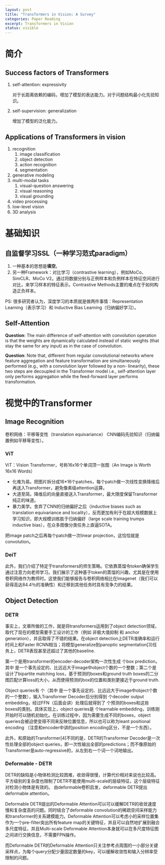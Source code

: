 ```yaml
---
layout: post
title: "Transformers in Vision: A Survey"
categories: Paper Reading
excerpt: Transformers in Vision
status: visible
---
```


# 简介
## Success factors of Transformers
1. self-attention: expressivity

    对于长距离依赖的编码，增加了模型的表达能力。对于问题结构最小化先验知识。
2. self-supervision: generalization

    增加了模型的泛化能力。

## Applications of Transformers in vision

1. recognition
    1. image classification
    2. object detection
    3. action recognition
    4. segmentation
2. generative modeling
3. multi-modal tasks
    1. visual-question answering
    2. visual reasoning
    3. visual grounding
4. video processing
5. low-level vision
6. 3D analysis

# 基础知识
## 自监督学习SSL（一种学习范式paradigm）
1. 一种基本的思想是**填空**。
2. 另一种Framework：对比学习（contrastive learning），例如MoCo、SimCLR、MoCo V2。通过将数据分别与正例样本和负例样本在特征空间进行对比，来学习样本的特征表示。Contrastive Methods主要的难点在于如何构造正负样本。

PS: 很多研究者认为，深度学习的本质就是做两件事情：Representation Learning（表示学习）和 Inductive Bias Learning（归纳偏好学习）。

## Self-Attention
**Question**: The main difference of self-attention with convolution operation is that the weights are dynamically calculated instead of static weights (that stay the same for any input) as in the case of convolution. 

**Question**: Note that, different from regular convolutional networks where feature aggregation and feature transformation are simultaneously performed (e.g., with a convolution layer followed by a non- linearity), these two steps are decoupled in the Transformer model i.e., self-attention layer only performs aggregation while the feed-forward layer performs transformation. 

# 视觉中的Transformer
## Image Recognition

卷积网络：平移等变性（translation equivariance）
CNN编码先验知识（归纳偏置例如平移等变性）。

### ViT
ViT：Vision Transformer，号称16x16个单词顶一张图（An Image is Worth 16x16 Words）
- 化难为易。把图片拆分成16*16个patches，每个patch做一次线性变换降维后再送入Transformer，避免像素级attention运算。
- 大道至简。降维后的向量直接送入Transformer，最大限度保留Transformer纯正的味道。
- 暴力美学。舍弃了CNN的归纳偏好之后（inductive biases  such as translation equivariance and locality），反而更加有利于在超大规模数据上学习知识，即大规模训练胜于归纳偏好（large scale training trumps inductive bias），在众多图像分类任务上直逼SOTA。

把image patch之后再每个patch做一次linear projection，这恰恰就是convolution。

### DeiT
此外，我们介绍了特定于transformers的师生策略。它依靠蒸馏令token确保学生通过注意力向老师学习。我们展示了这种基于token的蒸馏的兴趣，尤其是在使用卷积网络作为教师时。这使我们能够报告与卷积网络相比在Imagenet（我们可以获得高达84.4％的准确性）和迁移到其他任务时具有竞争力的结果。

## Object Detection

### DETR
事实上，文章所做的工作，就是将transformers运用到了object detection领域，取代了现在的模型需要手工设计的工作（例如 非极大值抑制 和 anchor generation），并且取得了不错的结果。在object detection上DETR准确率和运行时间上和Faster RCNN相当；将模型generalize到panoptic segmentation[3]任务上，DETR表现甚至还超过了其他的baseline.

第一个是用transformer的encoder-decoder架构一次性生成  个box prediction。其中  是一个事先设定的、比远远大于image中object个数的一个整数；第二个是设计了bipartite matching loss，基于预测的boxes和ground truth boxes的二分图匹配计算loss的大小，从而使得预测的box的位置和类别更接近于ground truth.

Object queries有  个（其中  是一个事先设定的、比远远大于image中object个数的一个整数），输入Transformer Decoder后分别得到  个decoder output embedding，经过FFN（后面会讲）处理后就得到了  个预测的boxes和这些boxes的类别。具体实现上，object queries是  个learnable embedding，训练刚开始时可以随机初始化。在训练过程中，因为需要生成不同的boxes，object queries会被迫使变得不同来反映位置信息，所以也可以称为leant positional encoding （注意和encoder中讲的position encoding区分，不是一个东西）。

此外，和原始的Transformer[4]不同的是，DETR的Transformer Decoder是一次性处理全部的object queries，即一次性输出全部的predictions；而不像原始的Transformer是auto-regressive的，从左到右一个词一个词地输出。

### Deformable - DETR
DETR的缺陷是小物体检测比较困难，收敛得很慢，计算代价相对来说也比较高。平方级别的复杂度也限制了DETR不能使用multi-scale的层级特征，这个层级特征对检测小物体是有效的。
由deformable卷积启发，deformable DETR提出deformable attention。

Deformable DETR提出的Deformable Attention可以可以缓解DETR的收敛速度慢和复杂度高的问题。同时结合了deformable convolution的稀疏空间采样能力和transformer的关系建模能力。Deformable Attention可以考虑小的采样位置集作为一个pre-filter突出所有feature map的关键特征，并且可以自然地扩展到融合多尺度特征，并且Multi-scale Deformable Attention本身就可以在多尺度特征图之间进行交换信息，不需要FPN操作。

而Deformable DETR的Deformable Attention只关注参考点周围的一小部分关键采样点，为每个query分配少量固定数量的key，可以缓解收敛性和输入分辨率受限制的问题。



